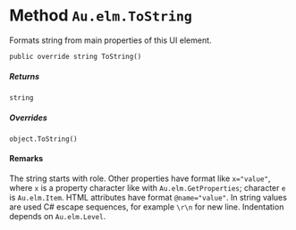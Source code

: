 # Method `Au.elm.ToString`

Formats string from main properties of this UI element.

```
public override string ToString()
```

##### Returns

`string`

##### Overrides

`object.ToString()`

#### Remarks

The string starts with role. Other properties have format like `x="value"`, where `x` is a property character like with `Au.elm.GetProperties`; character `e` is `Au.elm.Item`. HTML attributes have format `@name="value"`. In string values are used C# escape sequences, for example `\r\n` for new line. Indentation depends on `Au.elm.Level`.
